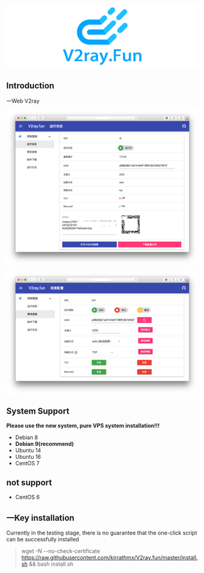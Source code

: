 ![logo.png](logo.png)

## Introduction

一Web V2ray

![1.png](1.png)

![2.png](2.png)

## System Support

**Please use the new system, pure VPS system installation!!!**

- Debian 8 
- **Debian 9(recommend)**
- Ubuntu 14
- Ubuntu 16
- CentOS 7

## not support
- CentOS 6

## 一Key installation

Currently in the testing stage, there is no guarantee that the one-click script can be successfully installed
> wget -N --no-check-certificate https://raw.githubusercontent.com/kirrathmx/V2ray.fun/master/install.sh && bash install.sh

